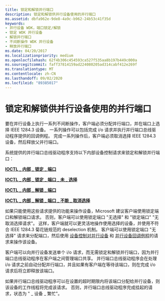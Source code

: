 ```yaml
---
title: 锁定和解锁并行端口
description: 锁定和解锁供并行设备使用的并行端口
ms.assetid: dbfa962e-9de8-4a9c-b962-24b53c41f35d
keywords:
- 并行设备 WDK，端口锁定/解锁
- 锁定 WDK 并行设备
- 解锁并行端口
- 不间断操作 WDK 并行设备
- 释放并行端口
ms.date: 04/20/2017
ms.localizationpriority: medium
ms.openlocfilehash: 62f4b306c454593ca527f535aa8b197b449c000a
ms.sourcegitcommit: faff37814159ad224080205ad314cabf412e269f
ms.translationtype: MT
ms.contentlocale: zh-CN
ms.lasthandoff: 09/02/2020
ms.locfileid: "89385017"
---
```

# <a name="locking-and-unlocking-a-parallel-port-for-use-by-a-parallel-device"></a>锁定和解锁供并行设备使用的并行端口





要在并行设备上执行一系列不间断操作，客户端必须分配并行端口，并在端口上选择 IEEE 1284.3 设备。 一系列操作可以包括完成 i/o 请求并执行并行端口总线驱动程序提供的回调例程。 完成一系列操作后，客户端必须取消选择 IEEE 1284.3 设备，然后释放父并行端口。

系统提供的并行端口总线驱动程序支持以下内部设备控制请求来锁定和解锁并行端口：

[**IOCTL \_ 内部 \_ 锁定 \_ 端口**](/windows-hardware/drivers/ddi/parallel/ni-parallel-ioctl_internal_lock_port)

[**IOCTL \_ 内部 \_ 锁定 \_ 端口 \_ 未 \_ 选择**](/windows-hardware/drivers/ddi/parallel/ni-parallel-ioctl_internal_lock_port_no_select)

[**IOCTL \_ 内部 \_ 解锁 \_ 端口**](/windows-hardware/drivers/ddi/parallel/ni-parallel-ioctl_internal_unlock_port)

[**IOCTL \_ 内部 \_ 解锁 \_ 端口 \_ 不能 \_ 取消选择**](/windows-hardware/drivers/ddi/parallel/ni-parallel-ioctl_internal_unlock_port_no_deselect)

如果只能使用这些请求提供的功能来操作设备，Microsoft 建议客户端使用锁定端口和解锁端口请求。 否则，客户端可以使用锁定端口 "无选择" 和 "锁定端口" "无取消选择请求"。 这样，客户端就可以更灵活地操作使用选择的设备，并使用不符合 IEEE 1284.3 菊花链规范的 deselection 机制。 客户端可以使用锁定端口 "无选择" 请求来分配端口，然后使用 [设备控制对并行设备](/windows-hardware/drivers/ddi/index) 和 [并行设备回调例程](/windows-hardware/drivers/ddi/index)的请求来操作该设备。

客户端可以向并行设备发送单个 i/o 请求，而无需锁定和解锁并行端口，因为并行端口总线驱动程序在客户端之间管理端口共享。 并行端口总线驱动程序会在处理 i/o 请求之前自动分配并行端口，并且如果有客户端在等待该端口，则在完成 i/o 请求后将立即释放该端口。

如果并行端口总线驱动程序可以在设置的超时期限内将该端口分配给并行设备，则该设备的工作线程将完成该请求。 否则，并行端口总线驱动程序完成挂起的请求，状态为 " \_ 设备 \_ 繁忙"。

 

